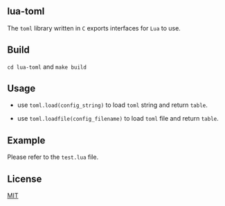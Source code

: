 ## lua-toml

  The `toml` library written in `C` exports interfaces for `Lua` to use.

## Build

  `cd lua-toml` and `make build`

## Usage

  * use `toml.load(config_string)` to load `toml` string and return `table`.

  * use `toml.loadfile(config_filename)` to load `toml` file and return `table`.
  
## Example

  Please refer to the `test.lua` file.

## License

  [MIT](https://github.com/cfadmin-cn/lua-toml/blob/master/LICENSE)
  
